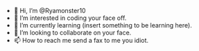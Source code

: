 - 👋 Hi, I’m @Ryamonster10
- 👀 I’m interested in coding your face off.
- 🌱 I’m currently learning (insert something to be learning here).
- 💞️ I’m looking to collaborate on your face.
- 📫 How to reach me send a fax to me you idiot.

